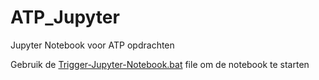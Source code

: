 # ATP_Jupyter
Jupyter Notebook voor ATP opdrachten


Gebruik de [Trigger-Jupyter-Notebook.bat](practicum-atp/Trigger-Jupyter-Notebook.bat) file om de notebook te starten
